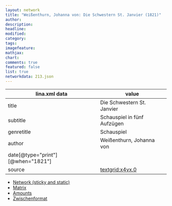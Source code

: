 ```yaml
---
layout: network
title: "Weißenthurn, Johanna von: Die Schwestern St. Janvier (1821)"
author:
description:
headline:
modified:
category:
tags:
imagefeature: 
mathjax: 
chart: 
comments: true
featured: false
list: true
networkdata: 213.json
---
```

lina.xml data  | value
------------- | -------------
title|Die Schwestern St. Janvier
subtitle|Schauspiel in fünf Aufzügen
genretitle|Schauspiel
author|Weißenthurn, Johanna von
date[@type="print"][@when="1821"]|
source|[textgrid:x4vx.0](https://textgridlab.org/1.0/tgcrud-public/rest/textgrid:x4vx.0/data)



* [Network (sticky and static)](/network213)
* [Matrix](/matrix213)
* [Amounts](/amounts213)
* [Zwischenformat](/lina213 )
